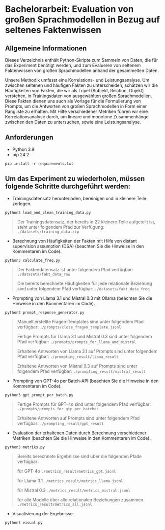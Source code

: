 # Bachelorarbeit: Evaluation von großen Sprachmodellen in Bezug auf seltenes Faktenwissen

## Allgemeine Informationen
Dieses Verzeichnis enthält Python-Skripte zum Sammeln von Daten, die für das Experiment benötigt werden, und zum Evalueren von seltenem Faktenwissen von großen Sprachmodellen anhand der gesammelten Daten.

Unsere Methodik umfasst eine Korrelations- und Leistungsanalyse. Um zwischen seltenen und häufigen Fakten zu unterscheiden, schätzen wir die Häufigkeiten von Fakten, die wir als Tripel (Subjekt, Relation, Objekt) verstehen, in Trainingsdaten von ausgewählten großen Sprachmodellen. Diese Fakten dienen uns auch als Vorlage für die Formulierung von Prompts, um die Antworten von großen Sprachmodellen in Form einer Rangliste zu erhalten. Mit Hilfe verschiedener Metriken führen wir eine Korrelationsanalyse durch, um lineare und monotone Zusammenhänge zwischen den Daten zu untersuchen, sowie eine Leistungsanalyse. 


## Anforderungen
- Python 3.9
- pip 24.2
```
pip install -r requirements.txt
```

## Um das Experiment zu wiederholen, müssen folgende Schritte durchgeführt werden:


- Trainingsdatensatz herunterladen, bereinigen und in kleinere Teile zerlegen.
```
python3 load_and_clean_training_data.py
```
> Der Trainingsdatensatz, der bereits in 22 kleinere Teile aufgeteilt ist, steht unter folgendem Pfad zur Verfügung: ``` ./datasets/training_data.zip ```


- Berechnung von Häufigkeiten der Fakten mit Hilfe von distant supervision assumption (DSA) (beachten Sie die Hinweise in den Kommentaren im Code). 
```
python3 calculate_freq.py
```
> Der Faktendatensatz ist unter folgendem Pfad verfügbar: ``` ./datasets/fakt_data_raw ```
> 
> Die bereits berechnete Häufigkeiten für jede relationale Beziehung sind unter folgendem Pfad verfügbar: ``` ./datasets/fakt_data_freq ```


- Prompting von Llama 3.1 und Mistral 0.3 mit Ollama (beachten Sie die Hinweise in den Kommentaren im Code). 
```
python3 prompt_response_generator.py
```
> Manuell erstellte Fragen-Templates sind unter folgendem Pfad verfügbar: ``` ./prompts/close_fragen_template.jsonl ```
> 
> Fertige Prompts für Llama 3.1 und Mistral 0.3 sind unter folgendem Pfad verfügbar: ``` ./prompts/prompts_for_llama_and_mistral ```
> 
> Erhaltene Antworten von Llama 3.1 auf Prompts sind unter folgendem Pfad verfügbar: ``` ./prompting_result/llama_result ```
> 
> Erhaltene Antworten von Mistral 0.3 auf Prompts sind unter folgendem Pfad verfügbar: ``` ./prompting_result/mistral_result ```


- Prompting von GPT-4o per Batch-API (beachten Sie die Hinweise in den Kommentaren im Code).
```
python3 gpt_prompt_per_batch.py
```
> Fertige Prompts für GPT-4o sind unter folgendem Pfad verfügbar: ``` ./prompts/prompts_for_gtp_per_batches ```
> 
> Erhaltene Antworten auf Prompts sind unter folgendem Pfad verfügbar: ``` ./prompting_result/gpt_result ```


- Evaluation der erhaltenen Daten durch Berechnung verschiedener Metriken (beachten Sie die Hinweise in den Kommentaren im Code).
```
python3 metriks.py
```
> Bereits berechnete Ergebnisse sind über die folgenden Pfade verfügbar:
> 
> für GPT-4o ``` ./metrics_result/metrics_gpt.jsonl ```
> 
> für Llama 3.1 ``` ./metrics_result/metrics_llama.jsonl ```
> 
> für Mistral 0.3 ``` ./metrics_result/metrics_mistral.jsonl ```
> 
> für alle Modelle über alle relationalen Beziehungen zusammen ``` ./metrics_result/metrics_all.jsonl ```

- Visualisierung der Ergebnisse
```
python3 visual.py
```


